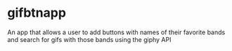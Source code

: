 # gifbtnapp

An app that allows a user to add buttons with names of their favorite bands and search for gifs with those bands using the giphy API